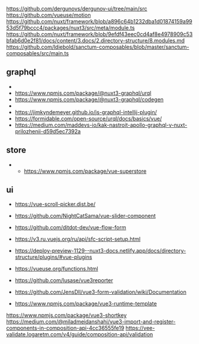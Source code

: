 https://github.com/dergunovs/dergunov-ui/tree/main/src
https://github.com/vueuse/motion
https://github.com/nuxt/framework/blob/a896c64b1232dba1d01874159a9953d5f79bccc4/packages/nuxt3/src/meta/module.ts
https://github.com/nuxt/framework/blob/9efdf43eec0cd4af8e4978909c53bfab6d0e2f81/docs/content/3.docs/2.directory-structure/8.modules.md
https://github.com/ldiebold/sanctum-composables/blob/master/sanctum-composables/src/main.ts
## graphql
-
- https://www.npmjs.com/package/@nuxt3-graphql/urql
- https://www.npmjs.com/package/@nuxt3-graphql/codegen
- 
- https://jimkyndemeyer.github.io/js-graphql-intellij-plugin/
- https://formidable.com/open-source/urql/docs/basics/vue/
- https://medium.com/maddevs-io/kak-nastroit-apollo-graphql-v-nuxt-prilozhenii-d59d5ec7392a


## store
- - https://www.npmjs.com/package/vue-superstore

## ui
- https://vue-scroll-picker.dist.be/
- https://github.com/NightCatSama/vue-slider-component

- https://github.com/ditdot-dev/vue-flow-form

- https://v3.ru.vuejs.org/ru/api/sfc-script-setup.html
- https://deploy-preview-1129--nuxt3-docs.netlify.app/docs/directory-structure/plugins/#vue-plugins


- https://vueuse.org/functions.html
- https://github.com/lusase/vue3reporter
- https://github.com/JensDll/vue3-form-validation/wiki/Documentation
- https://www.npmjs.com/package/vue3-runtime-template

https://www.npmjs.com/package/vue3-shortkey
https://medium.com/@miladmeidanshahi/vue3-import-and-register-components-in-composition-api-4cc36555fe19
https://vee-validate.logaretm.com/v4/guide/composition-api/validation
